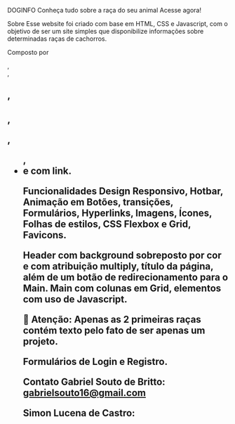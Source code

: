 DOGINFO
Conheça tudo sobre a raça do seu animal
Acesse agora!

Sobre
Esse website foi criado com base em HTML, CSS e Javascript, com o objetivo de ser um site simples que disponibilize informações sobre determinadas raças de cachorros.

Composto por <section>, <div>, <h1>,<h2>, <p>, <ul>, <li> e <a> com link.
  
Funcionalidades
Design Responsivo, Hotbar, Animação em Botões, transições, Formulários, Hyperlinks, Imagens, Ícones, Folhas de estilos, CSS Flexbox e Grid, Favicons.

Header com background sobreposto por cor e com atribuição multiply, título da página, além de um botão de redirecionamento para o Main.
Main com colunas em Grid, elementos com uso de Javascript.

🛑 Atenção: Apenas as 2 primeiras raças contém texto pelo fato de ser apenas um projeto.

Formulários de Login e Registro.

Contato
Gabriel Souto de Britto: gabrielsouto16@gmail.com

Simon Lucena de Castro: 
